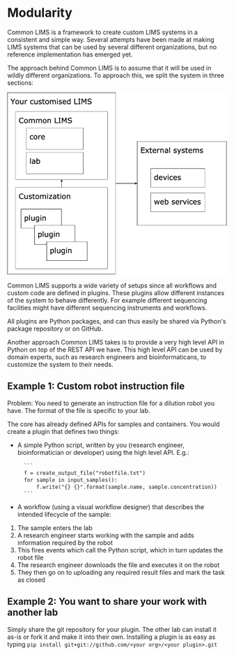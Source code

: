 # Modularity

Common LIMS is a framework to create custom LIMS systems in a consistent and simple way. Several attempts have been made at making LIMS systems that can be used by several different organizations, but no reference implementation has emerged yet.

The approach behind Common LIMS is to assume that it will be used in wildly different organizations. To approach this, we split the system in three sections:

![High level design](./img/high-level-design.png)

Common LIMS supports a wide variety of setups since all workflows and custom code are defined in plugins. These plugins allow different instances of the system to behave differently. For example different sequencing facilities might have different sequencing instruments and workflows.

All plugins are Python packages, and can thus easily be shared via Python's package repository or on GitHub.

Another approach Common LIMS takes is to provide a very high level API in Python on top of the REST API we have. This high level API can be used by domain experts, such as research engineers and bioinformaticans, to customize the system to their needs.

## Example 1: Custom robot instruction file

Problem: You need to generate an instruction file for a dilution robot you have. The format of the file is specific to your lab.

The core has already defined APIs for samples and containers. You would create a plugin that defines two things:

- A simple Python script, written by you (research engineer, bioinformatician or developer) using the high level API. E.g.:

        ```
        f = create_output_file("robotfile.txt")
        for sample in input_samples():
            f.write("{} {}".format(sample.name, sample.concentration))
        ```

- A workflow (using a visual workflow designer) that describes the intended lifecycle of the sample:

1. The sample enters the lab
2. A research engineer starts working with the sample and adds information required by the robot
3. This fires events which call the Python script, which in turn updates the robot file
4. The research engineer downloads the file and executes it on the robot
5. They then go on to uploading any required result files and mark the task as closed

## Example 2: You want to share your work with another lab

Simply share the git repository for your plugin. The other lab can install it as-is or fork it and make it into their own. Installing a plugin is as easy as typing `pip install git+git://github.com/<your org>/<your plugin>.git`
